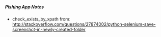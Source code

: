 ##### Pishing App Notes

- check_exists_by_xpath from: http://stackoverflow.com/questions/27874002/python-selenium-save-screenshot-in-newly-created-folder
